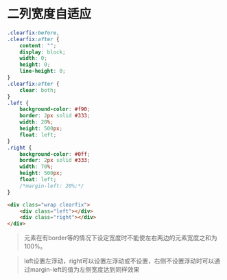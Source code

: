 # 二列宽度自适应

```css
.clearfix:before,
.clearfix:after {
	content: "";
	display: block;
	width: 0;
	height: 0;
	line-height: 0;
}
.clearfix:after {
	clear: both;
}
.left {
	background-color: #f90;
	border: 2px solid #333;
	width: 20%;
	height: 500px;
	float: left;
}
.right {
	background-color: #0ff;
	border: 2px solid #333;
	width: 70%;
	height: 500px;
	float: left;
	/*margin-left: 20%;*/
}
```

```html
<div class="wrap clearfix">
	<div class="left"></div>
	<div class="right"></div>
</div>
```
> 元素在有border等的情况下设定宽度时不能使左右两边的元素宽度之和为100%。

> left设置左浮动，right可以设置左浮动或不设置，右侧不设置浮动时可以通过margin-left的值为左侧宽度达到同样效果
